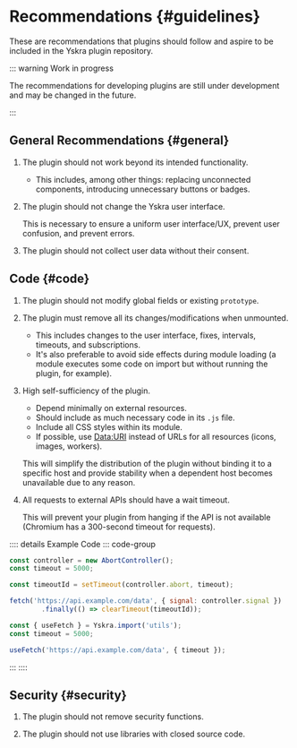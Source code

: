 # Recommendations {#guidelines}

These are recommendations that plugins should follow and aspire to be included in the Yskra plugin repository.

::: warning Work in progress

The recommendations for developing plugins are still under development and may be changed in the future.

:::

## General Recommendations {#general}

1. The plugin should not work beyond its intended functionality.
   - This includes, among other things: replacing unconnected components, introducing unnecessary buttons or badges.

2. The plugin should not change the Yskra user interface.

   This is necessary to ensure a uniform user interface/UX, prevent user confusion, and prevent errors.

3. The plugin should not collect user data without their consent.


## Code {#code}

1. The plugin should not modify global fields or existing `prototype`.

2. The plugin must remove all its changes/modifications when unmounted.
   - This includes changes to the user interface, fixes, intervals, timeouts, and subscriptions.
   - It's also preferable to avoid side effects during module loading (a module executes some code on import but without running the plugin, for example).

3. High self-sufficiency of the plugin.
   - Depend minimally on external resources.
   - Should include as much necessary code in its `.js` file.
   - Include all CSS styles within its module.
   - If possible, use [Data:URI](https://developer.mozilla.org/ru/docs/Web/URI/Schemes/data) instead of URLs for all resources (icons, images, workers).

   This will simplify the distribution of the plugin without binding it to a specific host and provide stability when a dependent host becomes unavailable due to any reason.

4. All requests to external APIs should have a wait timeout.

   This will prevent your plugin from hanging if the API is not available (Chromium has a 300-second timeout for requests).

:::: details Example Code
::: code-group
```js [fetch]
const controller = new AbortController();
const timeout = 5000;

const timeoutId = setTimeout(controller.abort, timeout);

fetch('https://api.example.com/data', { signal: controller.signal })
        .finally(() => clearTimeout(timeoutId));
```
```js [useFetch]
const { useFetch } = Yskra.import('utils');
const timeout = 5000;

useFetch('https://api.example.com/data', { timeout });
```
:::
::::


## Security {#security}

1. The plugin should not remove security functions.

2. The plugin should not use libraries with closed source code.
